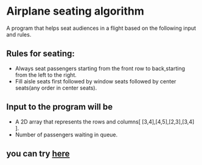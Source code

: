 # Airplane seating algorithm
A program that helps seat audiences	in a flight based on the following input and rules.
## Rules for seating:
- Always seat passengers starting from the front row to back,starting from the left to the right.	
- Fill aisle seats first followed by window seats followed by center seats(any order in	center seats).
## Input to the program	will be		
- A	2D array that represents the rows and columns[ [3,4],[4,5],[2,3],[3,4] ].
- Number of passengers waiting in queue.
## you can try [here](https://airplane-seating-algorithm-five.vercel.app/)